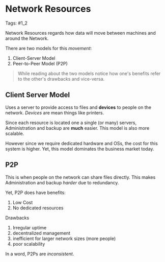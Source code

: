 # Network Resources
Tags: #1_2

Network Resources regards how data will move between machines and around the Network.

There are two models for this *movement*:
1. Client-Server Model
2. Peer-to-Peer Model (P2P)

> While reading about the two models notice how one's benefits refer to the other's drawbacks and vice-versa.

## Client Server Model
Uses a server to provide access to files and **devices** to people on the network. *Devices* are mean things like printers.

Since each resource is located one a single (or many) servers, Administration and backup are **much** easier. This model is also more scalable. 

However since we require dedicated hardware and OSs, the cost for this system is higher. Yet, this model dominates the business market today.

## P2P
This is when people on the network can share files directly. This makes Administration and backup *harder* due to redundancy. 

Yet, P2P does have benefits:
1. Low Cost
2. No dedicated resources

Drawbacks
1. Irregular uptime
2. decentralized management
3. inefficient for larger network sizes (more people)
4. poor scalability

In a word, P2Ps are *inconsistent*. 